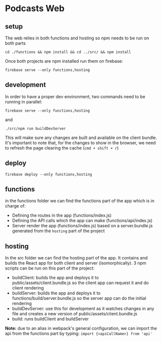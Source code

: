 # Podcasts Web

## setup
The web relies in both functions and hosting so npm needs to be run on both parts

```
cd ./functions && npm install && cd ../src/ && npm install
```

Once both projects are npm installed run them on firebase:

```
firebase serve --only functions,hosting
```

## development
In order to have a proper dev environment, two commands need to be running in parallel:
```
firebase serve --only functions,hosting
```

and

```
./src/npm run buildDevServer
```
This will make sure any changes are built and available on the client bundle. It's important to note that, for the changes to show in the browser, we need to refresh the page clearing the cache (`cmd + shift + r`)

## deploy
```
firebase deploy --only functions,hosting
```

## functions
in the functions folder we can find the functions part of the app which is in charge of:
- Defining the routes in the app (functions/index.js)
- Defining the API calls which the app can make (functions/api/index.js)
- Server render the app (functions/index.js) based on a server.bundle.js generated from the `hosting` part of the project  

## hosting
In the src folder we can find the hosting part of the app. It contains and builds the React app for both client and server (isomorphically). 3 npm scripts can be run on this part of the project:
- buildClient: builds the app and deploys it to public/assets/client.bundle.js so the client app can request it and do client rendering
- buildServer: builds the app and deploys it to functions/build/server.bundle.js so the server app can do the initial rendering
- buildDevServer: use this for development as it watches changes in any file and creates a new version of public/assets/client.bundle.js
- build: runs buildClient and buildServer

**Note:** due to an alias in webpack's general configuration, we can import the api from the functions part by typing: `import {<apiCallName>} from 'api'`
